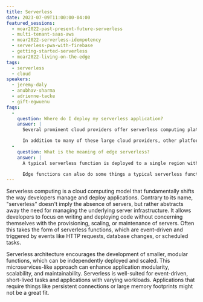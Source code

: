 ```yaml
---
title: Serverless
date: 2023-07-09T11:00:00-04:00
featured_sessions:
  - moar2022-past-present-future-serverless
  - multi-tenant-saas-aws
  - moar2022-serverless-idempotency
  - serverless-pwa-with-firebase
  - getting-started-serverless
  - moar2022-living-on-the-edge
tags:
  - serverless
  - cloud
speakers:
  - jeremy-daly
  - anubhav-sharma
  - adrienne-tacke
  - gift-egwuenu
faqs:      
  -
    question: Where do I deploy my serverless application?
    answer: |
      Several prominent cloud providers offer serverless computing platforms. AWS Lambda is widely recognized as a pioneer in serverless and still dominates the space. Lambda provides multiple language options for serverless funcitons including Python, Go and JavaScript.  Microsoft's Azure Functions provides similar capabilities with the benefit of strong integration within the Microsoft ecosystem. Similarly, Google Cloud Functions includes tight integration with other Google services. Cloudflare Workers are also serverless functions but deployed to Cloudflare's edge network.

      In addition to many of these large cloud providers, other platforms offer built-in serverless integration and deployment, typically built on top of one of the major providers. These would include services like Netlify and Vercel.
  -
    question: What is the meaning of edge serverless?
    answer: |
      A typical serverless function is deployed to a single region within the cloud provider's infrastructure. This means that, when the function is called from across the globe, the call and response needs to traverse the distance to the server region, which can add noticeable latency. Edge functions are similar to traditional serverless functions but are replicated across "edge nodes", which are typically CDNs, across the globe. When they get called, the call will get processed by the node closest to the request, reducing the latency.

      Edge functions can also do some things a typical serverless function cannot, such as intercepting the request and/or response. This is often referred to as middleware. The function can then make changes to the request, for instance redirecting an unauthenticated request, or modify the response, for example adding personalization.
---
```


Serverless computing is a cloud computing model that fundamentally shifts the way developers manage and deploy applications. Contrary to its name, "serverless" doesn't imply the absence of servers, but rather abstracts away the need for managing the underlying server infrastructure. It allows developers to focus on writing and deploying code without concerning themselves with the provisioning, scaling, or maintenance of servers. Often this takes the form of serverless functions, which are event-driven and triggered by events like HTTP requests, database changes, or scheduled tasks.

Serverless architecture encourages the development of smaller, modular functions, which can be independently deployed and scaled. This microservices-like approach can enhance application modularity, scalability, and maintainability. Serverless is well-suited for event-driven, short-lived tasks and applications with varying workloads. Applications that require things like persistent connections or large memory footprints might not be a great fit.